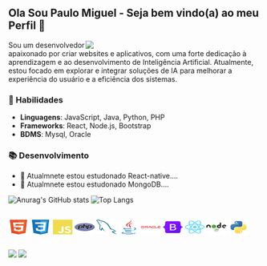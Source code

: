 ## Ola Sou Paulo Miguel - Seja bem vindo(a) ao meu Perfil 👋

<img src="https://raw.githubusercontent.com/sanjay-kv/sanjay-kv/main/Assets/illustration.png" min-width="300px" max-width="300px" width="350px" align="right"> 

Sou um desenvolvedor apaixonado por criar websites e aplicativos, com uma forte dedicação à aprendizagem e ao desenvolvimento de Inteligência Artificial. Atualmente, estou focado em explorar e integrar soluções de IA para melhorar a experiência do usuário e a eficiência dos sistemas.

<!-- ### 🌟 Projetos Destacados
- **[AGO7]**: [Site para uma Agencia] (https://ago7.com.br/) -->

### 🚀 Habilidades
- **Linguagens**: JavaScript, Java, Python, PHP
- **Frameworks**: React, Node.js, Bootstrap
- **BDMS**: Mysql, Oracle

### 📚 Desenvolvimento
- 🌱 Atualmnete estou estudonado React-native....
- 🌱 Atualmnete estou estudonado MongoDB....


![Anurag's GitHub stats](https://github-readme-stats.vercel.app/api?username=CafeSelvagem&theme=midnight-purple&show_icons=true)
![Top Langs](https://github-readme-stats.vercel.app/api/top-langs/?username=CafeSelvagem&theme=midnight-purple&layout=compact)


<div style="display: inline_block"><br>
  <img align="center" alt="PM-HTML" height="30" width="40" src="https://raw.githubusercontent.com/devicons/devicon/master/icons/html5/html5-original.svg">
  <img align="center" alt="PM-CSS" height="30" width="40" src="https://raw.githubusercontent.com/devicons/devicon/master/icons/css3/css3-original.svg">
  <img align="center" alt="PM-Js" height="30" width="40" src="https://raw.githubusercontent.com/devicons/devicon/master/icons/javascript/javascript-plain.svg">
  <img align="center" alt="PM-Php" height="30" width="40" src="https://raw.githubusercontent.com/devicons/devicon/master/icons/php/php-original.svg">
  <img align="center" alt="PM-Mysql" height="30" width="40" src="https://raw.githubusercontent.com/devicons/devicon/master/icons/mysql/mysql-original.svg">
  <img align="center" alt="PM-Java" height="30" width="40" src="https://raw.githubusercontent.com/devicons/devicon/master/icons/java/java-original.svg">
  <img align="center" alt="PM-Oracle" height="30" width="40" src="https://raw.githubusercontent.com/devicons/devicon/master/icons/oracle/oracle-original.svg">
  <img align="center" alt="PM-Bootstrap" height="30" width="40" src="https://raw.githubusercontent.com/devicons/devicon/master/icons/bootstrap/bootstrap-original.svg">
  <img align="center" alt="PM-React" height="30" width="40" src="https://raw.githubusercontent.com/devicons/devicon/master/icons/react/react-original.svg">
  <img align="center" alt="PM-Node.js" height="30" width="40" src="https://raw.githubusercontent.com/devicons/devicon/master/icons/nodejs/nodejs-original-wordmark.svg">
  <img align="center" alt="PM-Python" height="30" width="40" src="https://raw.githubusercontent.com/devicons/devicon/master/icons/python/python-original.svg">
</div>

  ##
 
<div> 
  <a href="https://instagram.com/phallu73" target="_blank"><img src="https://img.shields.io/badge/-Instagram-%23E4405F?style=for-the-badge&logo=instagram&logoColor=white" target="_blank"></a>
  <a href="https://www.linkedin.com/in/paulo-miguel-840b18222/" target="_blank"><img src="https://img.shields.io/badge/-LinkedIn-%230077B5?style=for-the-badge&logo=linkedin&logoColor=white" target="_blank"></a> 
</div>

<!-- ![Snake animation](https://github.com/CafeSelvagem/cafeselvagem/blob/output/github-contribution-grid-snake.svg)


